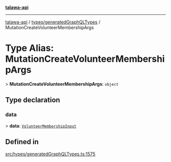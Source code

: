 [**talawa-api**](../../../README.md)

***

[talawa-api](../../../modules.md) / [types/generatedGraphQLTypes](../README.md) / MutationCreateVolunteerMembershipArgs

# Type Alias: MutationCreateVolunteerMembershipArgs

\> **MutationCreateVolunteerMembershipArgs**: `object`

## Type declaration

### data

\> **data**: [`VolunteerMembershipInput`](VolunteerMembershipInput.md)

## Defined in

[src/types/generatedGraphQLTypes.ts:1575](https://github.com/PalisadoesFoundation/talawa-api/blob/039b0f127fb8caa46d57186ab4b3bb27fe150903/src/types/generatedGraphQLTypes.ts#L1575)
